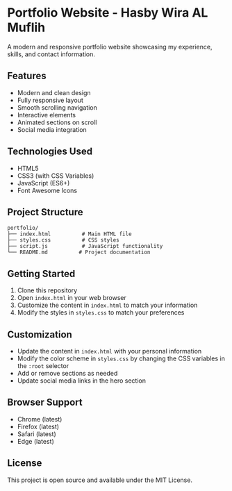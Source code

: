 # Portfolio Website - Hasby Wira AL Muflih

A modern and responsive portfolio website showcasing my experience, skills, and contact information.

## Features

- Modern and clean design
- Fully responsive layout
- Smooth scrolling navigation
- Interactive elements
- Animated sections on scroll
- Social media integration

## Technologies Used

- HTML5
- CSS3 (with CSS Variables)
- JavaScript (ES6+)
- Font Awesome Icons

## Project Structure

```
portfolio/
├── index.html          # Main HTML file
├── styles.css          # CSS styles
├── script.js           # JavaScript functionality
└── README.md          # Project documentation
```

## Getting Started

1. Clone this repository
2. Open `index.html` in your web browser
3. Customize the content in `index.html` to match your information
4. Modify the styles in `styles.css` to match your preferences

## Customization

- Update the content in `index.html` with your personal information
- Modify the color scheme in `styles.css` by changing the CSS variables in the `:root` selector
- Add or remove sections as needed
- Update social media links in the hero section

## Browser Support

- Chrome (latest)
- Firefox (latest)
- Safari (latest)
- Edge (latest)

## License

This project is open source and available under the MIT License. 